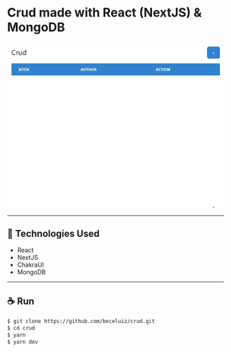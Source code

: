 # Crud made with React (NextJS) & MongoDB

<img src="src/assets/crud-next.gif">




---
## 🚀 Technologies Used

  - React
  - NextJS
  - ChakraUI
  - MongoDB
  

---
## ☕ Run
```shell
$ git clone https://github.com/beceluiz/crud.git
$ cd crud
$ yarn
$ yarn dev
```